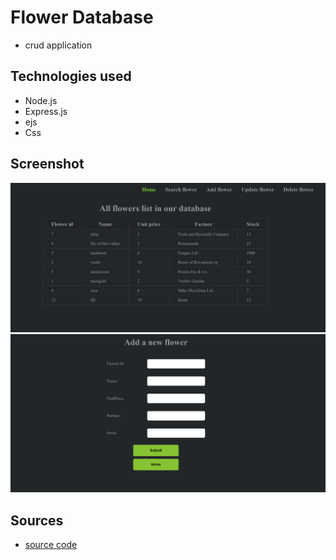 # Flower Database

- crud application

## Technologies used

- Node.js
- Express.js
- ejs
- Css

## Screenshot

<img src="assets\Flowers.png "/>
<br/>
<img src="assets\Add-flower.png" />

## Sources

- [source code](https://github.com/hasanmd91/node_crud_database)
